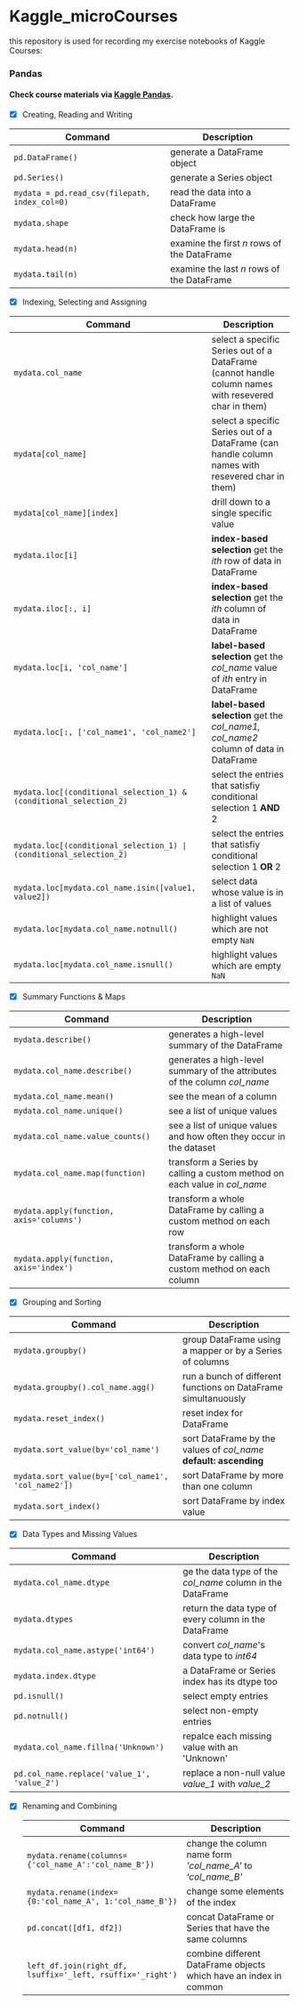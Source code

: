 # Kaggle_microCourses
 this repository is used for recording my exercise notebooks of Kaggle Courses:
 ### Pandas 
 #### Check course materials via [Kaggle Pandas](https://www.kaggle.com/learn/pandas).
  - [x] Creating, Reading and Writing
    
  | Command | Description |
  | --- | --- |
  | `pd.DataFrame()` | generate a DataFrame object |
  | `pd.Series()` | generate a Series object |
  | `mydata = pd.read_csv(filepath, index_col=0)` | read the data into a DataFrame |
  | `mydata.shape` | check how large the DataFrame is |
  | `mydata.head(n)` | examine the first *n* rows of the DataFrame |
  | `mydata.tail(n)` | examine the last *n* rows of the DataFrame |
  
  - [x] Indexing, Selecting and Assigning
    
  | Command | Description |
  | --- | --- |
  | `mydata.col_name` | select a specific Series out of a DataFrame (cannot handle column names with resevered char in them) |
  | `mydata[col_name]` | select a specific Series out of a DataFrame (can handle column names with resevered char in them)|
  | `mydata[col_name][index]` | drill down to a single specific value|
  | `mydata.iloc[i]` | **index-based selection** get the *ith* row of data in DataFrame|
  | `mydata.iloc[:, i]` | **index-based selection** get the *ith* column of data in DataFrame|
  | `mydata.loc[i, 'col_name']` | **label-based selection** get the *col_name* value of *ith* entry in DataFrame|
  | `mydata.loc[:, ['col_name1', 'col_name2']` | **label-based selection** get the *col_name1, col_name2* column of data in DataFrame|
  | `mydata.loc[(conditional_selection_1) & (conditional_selection_2)` | select the entries that satisfiy conditional selection 1 **AND** 2|
  | `mydata.loc[(conditional_selection_1) \| (conditional_selection_2)` | select the entries that satisfiy conditional selection 1 **OR** 2|
  | `mydata.loc[mydata.col_name.isin([value1, value2])` | select data whose value is in a list of values|
  | `mydata.loc[mydata.col_name.notnull()` | highlight values which are not empty `NaN`|
  | `mydata.loc[mydata.col_name.isnull()` | highlight values which are empty `NaN`|
  
  - [x] Summary Functions & Maps
      
  | Command | Description |
  | --- | --- |
  | `mydata.describe()` | generates a high-level summary of the DataFrame |
  | `mydata.col_name.describe()` | generates a high-level summary of the attributes of the column *col_name* |
  | `mydata.col_name.mean()` | see the mean of a column |
  | `mydata.col_name.unique()` | see a list of unique values |
  | `mydata.col_name.value_counts()` | see a list of unique values and how often they occur in the dataset |
  | `mydata.col_name.map(function)` | transform a Series by calling a custom method on each value in *col_name* |
  | `mydata.apply(function, axis='columns')` | transform a whole DataFrame by calling a custom method on each row|
  | `mydata.apply(function, axis='index')` | transform a whole DataFrame by calling a custom method on each column |
  
  - [x] Grouping and Sorting
      
  | Command | Description |
  | --- | --- |
  | `mydata.groupby()` | group DataFrame using a mapper or by a Series of columns |
  | `mydata.groupby().col_name.agg()` | run a bunch of different functions on DataFrame simultanuously |
  | `mydata.reset_index()` | reset index for DataFrame |
  | `mydata.sort_value(by='col_name')` | sort DataFrame by the values of *col_name* **default: ascending** |
  | `mydata.sort_value(by=['col_name1', 'col_name2'])` | sort DataFrame by more than one column |
  | `mydata.sort_index()` | sort DataFrame by index value |
 
 - [x] Data Types and Missing Values
      
  | Command | Description |
  | --- | --- |
  | `mydata.col_name.dtype` | ge the data type of the *col_name* column in the DataFrame |
  | `mydata.dtypes` | return the data type of every column in the DataFrame |
  | `mydata.col_name.astype('int64')` | convert *col_name*'s data type to *int64* |
  | `mydata.index.dtype` | a DataFrame or Series index has its dtype too |
  | `pd.isnull()` | select empty entries |
  | `pd.notnull()` | select non-empty entries |
  | `mydata.col_name.fillna('Unknown')` | repalce each missing value with an 'Unknown' |
  | `pd.col_name.replace('value_1', 'value_2')` | replace a non-null value *value_1* with *value_2* |  

- [x] Renaming and Combining
      
  | Command | Description |
  | --- | --- |
  | `mydata.rename(columns={'col_name_A':'col_name_B'})` | change the column name form *'col_name_A'* to *'col_name_B'* |
  | `mydata.rename(index={0:'col_name_A', 1:'col_name_B'})` | change some elements of the index |
  | `pd.concat([df1, df2])` | concat DataFrame or Series that have the same columns |
  | `left_df.join(right_df, lsuffix='_left, rsuffix='_right')` | combine different DataFrame objects which have an index in common |
 
  
